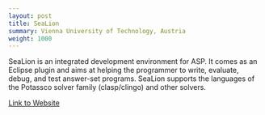 ```yaml
---
layout: post
title: SeaLion
summary: Vienna University of Technology, Austria
weight: 1000
---
```

SeaLion is an integrated development environment for ASP.
It comes as an Eclipse plugin and aims at helping the programmer to
write, evaluate, debug, and test answer-set programs. SeaLion supports
the languages of the Potassco solver family (clasp/clingo) and other
solvers.

[Link to Website](http://www.sealion.at)

